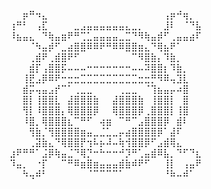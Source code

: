 ⠀⠀⡶⠛⠲⣄⠀⠀⠀⠀⠀⠀⠀⠀⠀⠀⠀⠀⠀⠀⠀⠀⠀⠀⢠⡶⠚⢶⡀⠀
⢰⠛⠃⠀⢠⣏⠀⠀⠀⠀⣀⣠⣤⣤⣤⣤⣤⣤⣄⣀⡀⠀⠀⠀⣸⠇⠀⠈⠙⣧
⠸⣦⣤⣄⠀⠙⢷⣤⣶⠟⠛⢉⣁⣤⣤⣤⣤⣀⣉⠙⠻⢷⣤⡾⠋⢀⣤⣤⣴⠏
⠀⠀⠀⠈⠳⣤⡾⠋⣀⣴⣿⣿⠿⠿⠟⠛⠿⠿⣿⣿⣶⣄⠙⢿⣦⠟⠁⠀⠀⠀
⠀⠀⠀⢀⣾⠟⢀⣾⣿⠟⠋⠀⠀⠀⠀⠀⠀⠀⠀⠉⠻⣿⣷⡄⠹⣷⡀⠀⠀⠀
⠀⠀⠀⣾⡏⢠⣿⣿⡯⠤⠤⠤⠒⠒⠒⠒⠒⠒⠒⠤⠤⠽⣿⣿⡆⠹⣷⡀⠀⠀
⠀⠀⢸⣟⣠⡿⠿⠟⠒⣒⣒⣉⣉⣉⣉⣉⣉⣉⣉⣉⣒⣒⡛⠻⠿⢤⣹⣇⠀⠀
⠀⠀⣾⡭⢤⣤⣠⡞⠉⠁⢀⣀⣀⠀⠀⠀⠀⢀⣀⣀⠀⠈⢹⣦⣤⡤⠴⣿⠀⠀
⠀⠀⣿⡇⢸⣿⣿⣇⠀⣼⣿⣿⣿⣷⠀⠀⣼⣿⣿⣿⣷⠀⢸⣿⣿⡇⠀⣿⠀⠀
⠀⠀⢻⡇⠸⣿⣿⣿⡄⢿⣿⣿⣿⡿⠀⠀⢿⣿⣿⣿⡿⢀⣿⣿⣿⡇⢸⣿⠀⠀
⠀⠀⠸⣿⡀⢿⣿⣿⣿⣆⠉⠛⠋⠀⢴⣶⠀⠉⠛⠉⣠⣿⣿⣿⡿⠀⣾⠇⠀⠀
⠀⠀⠀⢻⣷⡈⢻⣿⣿⣿⣿⣶⣤⣀⣈⣁⣀⡤⣴⣿⣿⣿⣿⡿⠁⣼⠏⠀⠀⠀
⠀⠀⠀⢀⣽⣷⣄⠙⢿⣿⣿⡟⢲⠧⡦⠼⠤⢷⢺⣿⣿⡿⠋⣠⣾⢿⣄⠀⠀⠀
⣰⠟⠛⠛⠁⣨⡿⢷⣤⣈⠙⢿⡙⠒⠓⠒⠒⠚⡹⠛⢁⣤⣾⠿⣧⡀⠙⠋⠙⣆
⠹⣤⡀⠀⠐⡏⠀⠀⠉⠛⠿⣶⣿⣶⣤⣤⣤⣾⣷⠾⠟⠋⠀⠀⢸⡇⠀⢠⣤⠟
⠀⠀⠳⢤⠾⠃⠀⠀⠀⠀⠀⠀⠈⠉⠉⠉⠉⠁⠀⠀⠀⠀⠀⠀⠘⠷⠤⠾⠁⠀
